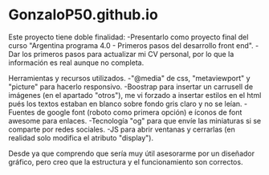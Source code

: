 # GonzaloP50.github.io
Este proyecto tiene doble finalidad: 
-Presentarlo como proyecto final del curso "Argentina programa 4.0 - Primeros pasos del desarrollo front end".
-Dar los primeros pasos para actualizar mi CV personal, por lo que la información es real aunque no completa.

Herramientas y recursos utilizados.
-"@media" de css, "metaviewport" y "picture" para hacerlo responsivo.
-Boostrap para insertar un carrusell de imágenes (en el apartado "otros"), me vi forzado a insertar estilos en el html pués los textos estaban en blanco sobre fondo gris claro y no se leían.
-Fuentes de google font (roboto como primera opción) e íconos de font awesome para enlaces.
-Tecnología "og" para que envíe las miniaturas si se comparte por redes sociales. 
-JS para abrir ventanas y cerrarlas (en realidad solo modifica el atributo "display").

Desde ya que comprendo que sería muy útil asesorarme por un diseñador gráfico, pero creo que la estructura y el funcionamiento son correctos.


